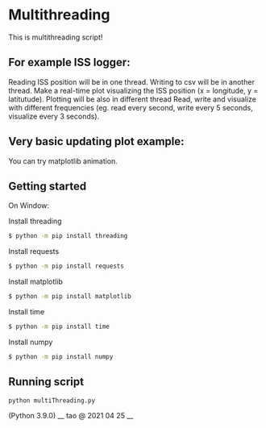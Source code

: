 # Multithreading
This is multithreading script!

## For example ISS logger:
Reading ISS position will be in one thread. Writing to csv will be in another thread.
Make a real-time plot visualizing the ISS position (x = longitude, y = latitutude). Plotting will be also in different thread
Read, write and visualize with different frequencies (eg. read every second, write every 5 seconds, visualize every 3 seconds).

## Very basic updating plot example:
You can try matplotlib animation.
 
## Getting started
On Window:

Install threading

```bash
$ python -m pip install threading
``` 
Install requests

```bash
$ python -m pip install requests
``` 
Install matplotlib

```bash
$ python -m pip install matplotlib
``` 
Install time

```bash
$ python -m pip install time
``` 
Install numpy

```bash
$ python -m pip install numpy
``` 
## Running script

```bash
python multiThreading.py
``` 
(Python 3.9.0)
__ tao @ 2021 04 25 __
